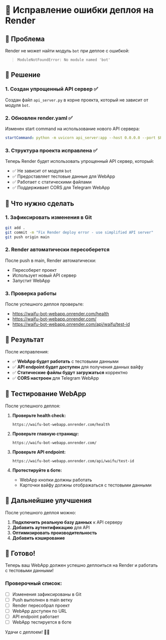 # 🚀 Исправление ошибки деплоя на Render

## 🎯 Проблема

Render не может найти модуль `bot` при деплое с ошибкой:
> `ModuleNotFoundError: No module named 'bot'`

## 🔧 Решение

### 1. Создан упрощенный API сервер ✅

Создан файл `api_server.py` в корне проекта, который не зависит от модуля `bot`.

### 2. Обновлен render.yaml ✅

Изменен start command на использование нового API сервера:
```yaml
startCommand: python -m uvicorn api_server:app --host 0.0.0.0 --port $PORT
```

### 3. Структура проекта исправлена ✅

Теперь Render будет использовать упрощенный API сервер, который:
- ✅ Не зависит от модуля `bot`
- ✅ Предоставляет тестовые данные для WebApp
- ✅ Работает с статическими файлами
- ✅ Поддерживает CORS для Telegram WebApp

## 🚀 Что нужно сделать

### 1. Зафиксировать изменения в Git

```bash
git add .
git commit -m "Fix Render deploy error - use simplified API server"
git push origin main
```

### 2. Render автоматически пересоберется

После push в main, Render автоматически:
- Пересоберет проект
- Использует новый API сервер
- Запустит WebApp

### 3. Проверка работы

После успешного деплоя проверьте:
- https://waifu-bot-webapp.onrender.com/health
- https://waifu-bot-webapp.onrender.com/
- https://waifu-bot-webapp.onrender.com/api/waifu/test-id

## 🎯 Результат

После исправления:
- ✅ **WebApp будет работать** с тестовыми данными
- ✅ **API endpoint будет доступен** для получения данных вайфу
- ✅ **Статические файлы будут загружаться** корректно
- ✅ **CORS настроен** для Telegram WebApp

## 📱 Тестирование WebApp

После успешного деплоя:

1. **Проверьте health check:**
   ```
   https://waifu-bot-webapp.onrender.com/health
   ```

2. **Проверьте главную страницу:**
   ```
   https://waifu-bot-webapp.onrender.com/
   ```

3. **Проверьте API endpoint:**
   ```
   https://waifu-bot-webapp.onrender.com/api/waifu/test-id
   ```

4. **Протестируйте в боте:**
   - WebApp кнопки должны работать
   - Карточки вайфу должны отображаться с тестовыми данными

## 🔄 Дальнейшие улучшения

После успешного деплоя можно:

1. **Подключить реальную базу данных** к API серверу
2. **Добавить аутентификацию** для API
3. **Оптимизировать производительность**
4. **Добавить кэширование**

## 🎉 Готово!

Теперь ваш WebApp должен успешно деплоиться на Render и работать с тестовыми данными!

### Проверочный список:

- [ ] Изменения зафиксированы в Git
- [ ] Push выполнен в main ветку
- [ ] Render пересобрал проект
- [ ] WebApp доступен по URL
- [ ] API endpoint работает
- [ ] WebApp тестируется в боте

Удачи с деплоем! 🚀✨
